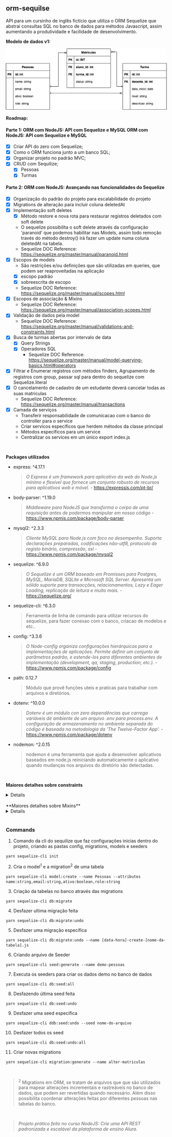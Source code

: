 ## orm-sequilse

API para um cursinho de inglês fictício que utiliza o ORM Sequelize que abstrai
consultas SQL no banco de dados para métodos Javascript, assim aumentando a produtividade
e facilidade de desenvolvimento.

**Modelo de dados v1:**

![Modelo dados projecto orm-sequeliza](https://github.com/henriquesbezerra/codex/blob/master/Alura/orm-sequelize/assets/DERv1.png?raw=true)

**Roadmap:**

#### Parte 1: ORM com NodeJS: API com Sequelize e MySQL ORM com NodeJS: API com Sequelize e MySQL
- [x] Criar API do zero com Sequelize;
- [x] Como o ORM funciona junto a um banco SQL;
- [x] Organizar projeto no padrão MVC;
- [x] CRUD com Sequilize;
  - [x] Pessoas
  - [x] Turmas

#### Parte 2: ORM com NodeJS: Avançando nas funcionalidades do Sequelize
- [x] Organização do padrão do projeto para escalabilidade do projeto
- [x] Migrations de alteração para incluir coluna deletedAt
- [x] Implementação soft deletes
  - [x] Método restore e nova rota para restaurar registros deletados com soft delete
  - O sequelize possibilita o soft delete através da configuração 'paranoid' que podemos habilitar
    nas Models, assim todo remoção través do método destroy() irá fazer um update numa coluna deletedAt na tabela.
  - Sequelize DOC Reference: https://sequelize.org/master/manual/paranoid.html
- [x] Escopos de models
  - São restrições e/ou definições que são utilizadas em queries, que podem ser reaproveitadas na aplicação
  - [x] escopo padrão
  - [x] sobreescrita de escopo
  - Sequelize DOC Reference: https://sequelize.org/master/manual/scopes.html
- [x] Escopos de associação & Mixins
  - Sequelize DOC Reference: https://sequelize.org/master/manual/association-scopes.html
- [x] Validação de dados pela model
  - Sequelize DOC Reference: https://sequelize.org/master/manual/validations-and-constraints.html
- [x] Busca de turmas abertas por intervalo de data
  - [x] Query Strings
  - [x] Operadores SQL
    - Sequelize DOC Reference: https://sequelize.org/master/manual/model-querying-basics.html#operators
- [x] Filtrar e Enumerar registros com métodos finders, Agrupamento de registros com group, passar sql para dentro do sequelize com Sequelize.literal
- [x] O cancelamento de cadastro de um estudante deverá cancelar todas as suas matriculas
  - Sequelize DOC Reference: https://sequelize.org/master/manual/transactions
- [x] Camada de serviços
  - Transferir responsabilidade de comunicacao com o banco do controller para o service
  - Criar servicos específicos que herdem métodos da classe principal
  - Métodos específicos para um service
  - Centralizar os services em um único export index.js

<br/>



**Packages utilizados**

- express: ^4.17.1
  > *O Express é um framework para aplicativo da web do Node.js mínimo e flexível que fornece um conjunto robusto de recursos para aplicativos web e móvel.* - https://expressjs.com/pt-br/
- body-parser: ^1.19.0
  > *Middleware para NodeJS que transforma o corpo de uma requisição antes de podermos manipular em nosso código* - https://www.npmjs.com/package/body-parser
- mysql2: ^2.3.3
  > *Cliente MySQL para Node.js com foco no desempenho. Suporta declarações preparadas, codificações não-utf8, protocolo de registo binário, compressão, ssl* - https://www.npmjs.com/package/mysql2
- sequelize: ^6.9.0
  > *O Sequelize é um ORM baseado em Promisses para Postgres, MySQL, MariaDB, SQLite e Microsoft SQL Server. Apresenta um sólido suporte para transacções, relacionamentos, Lazy e Eager Loading, replicação de leitura e muito mais.* - https://sequelize.org/
- sequelize-cli: ^6.3.0
  > Ferramenta de linha de comando para utilizar recursos do sequelize, para fazer conexao com o banco, criacao de modelos e etc..
- config: ^3.3.6
  > *O Node-config organiza configurações hierárquicas para a implementações de aplicações. Permite definir um conjunto de parâmetros padrão, e estende-los para diferentes ambientes de implementação (development, qa, staging, production, etc.).* - https://www.npmjs.com/package/config
- path: 0.12.7
  > Módulo que provê funções uteis e praticas para trabalhar com arquivos e diretórios.
- dotenv: ^10.0.0
  > *Dotenv é um módulo con zero dependências que carrega variáveis de ambiente de um arquivo .env para process.env. A configuração de armazenamento no ambiente separada do código é baseada na metodologia da 'The Twelve-Factor App'.* - https://www.npmjs.com/package/dotenv
- nodemon: ^2.0.15
  > nodemon é uma ferramenta que ajuda a desenvolver aplicativos baseados em node.js reiniciando automaticamente o aplicativo quando mudanças nos arquivos do diretório são detectadas.

<br />

**Maiores detalhes sobre constraints**
<details>
  <p>
    Constraints são regras restringem os dados nas tabelas; elas limitam os tipos de dados que podem ser inseridos em uma tabela/coluna e garante a integridade e confiabilidade dos dados que estão no banco de dados. Eles podem ser aplicados tanto em colunas individuais como de forma geral para toda a tabela.
  </p>

  <p>
    Se difere das validações em javascript, por que na verificação de constraints é executada uma query, e quem devolve o erro para o JavaScript é o SQL.
  </p>

  <p>
    São constraints em SQL:
  </p>

  - NOT NULL - garante que não exista nenhum valor NULL na coluna;
  - UNIQUE - Garante que não existam valores iguais em uma coluna;
  - PRIMARY KEY - Identifica cada linha em uma tabela através de um valor único (junção de NOT NULL e UNIQUE);
  - FOREIGN KEY - Identifica um valor único em outra tabela como chave;
  - CHECK - Garante que todos os valores em uma coluna satisfazem uma condição específica;
  - DEFAULT - Determina um valor padrão caso nenhum valor seja informado;
  - INDEX - Para criar índices e facilitar o acesso a determinados conjuntos de dados.

</details>

<br/>
**Maiores detalhes sobre Mixins**
<details>
  <p>
    Mixins são classes que contêm métodos que podem ser utilizados por outras classes, sem a necessidade de herança direta.
  </p>

  <p>
    No Sequelize, temos uma diferença entre escopos de modelo, que são aplicados em chamadas estáticas ao modelo, e escopos de associação, que são uma regra, ou um conjunto de atributos que são automaticamente aplicados em instâncias do modelo, como em Pessoas.associate = function(models) {...}.
  </p>

  <p>
    Escopos de associação se comportam da mesma forma que os escopos de modelo, no sentido que ambos aplicam palavras-chave como WHERE em chamadas ao banco; mas os mixins são métodos que existem somente nas instâncias dos modelos: Pessoas.getMatriculasConfirmadas, Niveis.getNiveisPorTurma, etc.
  </p>

  <p>
    A lista de métodos criados automaticamente com as instâncias de modelo são:
  </p>

  - addModel()
  - addModels()
  - countModels()
  - createModel()
  - getModels()
  - hasModel()
  - hasModels()
  - removeModel()
  - removeModels()
  - setModels()

  <p>
    Lembrando que “Model” e “Models”, aqui, refere-se ao nome do modelo! Lembre-se também que o Sequelize cria os nomes automaticamente mas não entende muito bem o singular e plural em português, mas você pode definir nomes personalizados para seus mixins, utilizando a propriedade ```as```.
  </p>
</details>


<br/>

### Commands

1. Comando da cli do sequilize que faz configurações inicias dentro do projeto, criando as pastas config, migrations, models e seeders
```
yarn sequelize-cli init
```

2. Cria o model<sup>1</sup> e a migration<sup>2</sup> de uma tabela
```
yarn sequelize-cli model:create --name Pessoas --attributes name:string,email:string,ativo:boolean,role:string
```

3. Criação da tabelas no banco através das migrations
```
yarn sequelize-cli db:migrate
```

4. Desfazer ultima migração feita
```
yarn sequelize-cli db:migrate:undo
```

5. Desfazer uma migração específica
```
yarn sequelize-cli db:migrate:undo --name [data-hora]-create-[nome-da-tabela].js
```

6. Criando arquivo de Seeder
```
yarn sequelize-cli seed:generate --name demo-pessoas
```

7. Executa os seeders para criar os dados demo no banco de dados
```
yarn sequelize-cli db:seed:all
```

8. Desfazendo última seed feita
```
yarn sequelize-cli db:seed:undo
```

9. Desfazer uma seed específica
```
yarn sequelize-cli ddb:seed:undo --seed nome-do-arquivo
```

10. Desfazer todos os seed
```
yarn sequelize-cli db:seed:undo:all
```

11. Criar novas migrations
```
yarn sequelize-cli migration:generate --name alter-matriculas
```

<br/>

> <sup>2</sup> Migrations em ORM, se tratam de arquivos que que são utilizados para mapear alterações incrementais e rastreáveis no banco de dados, que podem ser revertidas quando necessário. Além disso possibilita coordenar alterações feitas por diferentes pessoas nas tabelas do banco.


<br/>

> *Projeto prático feito no curso NodeJS: Crie uma API REST padronizada e escalável da plataforma de ensino Alura.*
